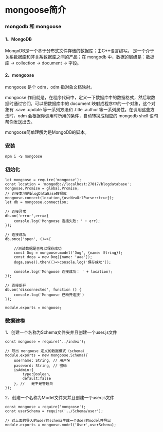 # mongoose简介

### mongodb 和 mongoose

#### 1、MongoDB

MongoDB是一个基于分布式文件存储的数据库；由C++语言编写。
是一个介于关系数据库和非关系数据库之间的产品；在 mongodb 中，数据的层级是：数据库 -> collection -> document -> 字段。

#### 2、mongoose

mongoose 是个 odm，odm 指对象文档映射。

mongoose 作用就是，在程序代码中，定义一下数据库中的数据格式，然后取数据时通过它们，可以把数据库中的 document 映射成程序中的一个对象，这个对象有 .save .update 等一系列方法和 .title .author 等一系列属性。在调用这些方法时，odm 会根据你调用时所用的条件，自动转换成相应的 mongodb shell 语句帮你发送出去。

mongoose简单理解为是MongoDB的脚本。

### 安装

```
npm i -S mongoose
```

### 初始化
```
let mongoose = require('mongoose');
const location = 'mongodb://localhost:27017/blogdatabase';
mongoose.Promise = global.Promise;
// 连接本地的blogDataBase数据库
mongoose.connect(location,{useNewUrlParser:true});
let db = mongoose.connection;

// 连接异常
db.on('error',err=>{
    console.log('Mongoose 连接失败: ' + err);
});

// 连接成功
db.once('open', ()=>{

    //测试数据是否可以保存成功
    const Dog = mongoose.model('Dog', {name: String});
    const doga = new Dog({name: 'aaa'});
    doga.save().then(()=>console.log('保存成功'));

    console.log('Mongoose 连接成功： ' + location);
});

// 连接断开
db.on('disconnected', function () {
    console.log('Mongoose 已断开连接')
});

module.exports = mongoose;
```

### 数据建模

1、创建一个名称为Schema文件夹并且创建一个user.js文件

```
const mongoose = require('../index');

// 导出 mongoose 定义的数据模式（schema）
module.exports = new mongoose.Schema({
    username: String, // 用户名
    password: String, // 密码
    isAdmin:{
        type:Boolean,
        default:false
    }, //   是不是管理员
});
```

2、创建一个名称为Model文件夹并且创建一个user.js文件

```
const mongoose = require('mongoose');
const userSchema = require('../Schema/user');

// 对上面的导入的user的schema生成一个User的model并导出
module.exports = mongoose.model('User',userSchema);

```